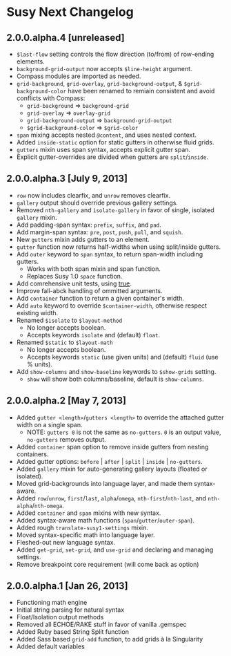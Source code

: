 Susy Next Changelog
===================

2.0.0.alpha.4 [unreleased]
--------------------------

* `$last-flow` setting controls the flow direction (to/from) of row-ending elements.
* `background-grid-output` now accepts `$line-height` argument.
* Compass modules are imported as needed.
* `grid-background`, `grid-overlay`, `grid-background-output`, & `$grid-background-color`
  have been renamed to remiain consistent and avoid conflicts with Compass:
  - `grid-background` => `background-grid`
  - `grid-overlay` => `overlay-grid`
  - `grid-background-output` => `background-grid-output`
  - `$grid-background-color` => `$grid-color`
* `span` mixing accepts nested `@content`, and uses nested context.
* Added `inside-static` option for static gutters in otherwise fluid grids.
* `gutters` mixin uses span syntax, accepts explicit gutter span.
* Explicit gutter-overrides are divided when gutters are `split`/`inside`.

2.0.0.alpha.3 [July 9, 2013]
----------------------------

* `row` now includes clearfix, and `unrow` removes clearfix.
* `gallery` output should override previous gallery settings.
* Removed `nth-gallery` and `isolate-gallery` in favor of single, isolated `gallery` mixin.
* Add padding-span syntax: `prefix`, `suffix`, and `pad`.
* Add margin-span syntax: `pre`, `post`, `push`, `pull`, and `squish`.
* New `gutters` mixin adds gutters to an element.
* `gutter` function now returns half-widths when using split/inside gutters.
* Add `outer` keyword to `span` syntax, to return span-width including gutters.
  - Works with both span mixin and span function.
  - Replaces Susy 1.0 `space` function.
* Add comrehensive unit tests, using [true](http://eric.andmeyer.com/true/).
* Improve fall-abck handling of ommitted arguments.
* Add `container` function to return a given container's width.
* Add `auto` keyword to override `$container-width`, otherwise respect existing width.
* Renamed `$isolate` to `$layout-method`
  - No longer accepts boolean.
  - Accepts keywords `isolate` and (default) `float`.
* Renamed `$static` to `$layout-math`
  - No longer accepts boolean.
  - Accepts keywords `static` (use given units) and (default) `fluid` (use % units).
* Add `show-columns` and `show-baseline` keywords to `$show-grids` setting.
  - `show` will show both columns/baseline, default is `show-columns`.

2.0.0.alpha.2 [May 7, 2013]
---------------------------

* Added `gutter <length>`/`gutters <length>` to override the attached gutter width on a single span.
  - NOTE: `gutters 0` is not the same as `no-gutters`. `0` is an output value, `no-gutters` removes output.
* Added `container` span option to remove inside gutters from nesting containers.
* Added gutter options: `before` | `after` | `split` | `inside` | `no-gutters`.
* Added `gallery` mixin for auto-generating gallery layouts (floated or isolated).
* Moved grid-backgrounds into language layer, and made them syntax-aware.
* Added `row`/`unrow`, `first`/`last`, `alpha`/`omega`, `nth-first`/`nth-last`, and `nth-alpha`/`nth-omega`.
* Added `container` and `span` mixins with new syntax.
* Added syntax-aware math functions (`span`/`gutter`/`outer-span`).
* Added rough `translate-susy1-settings` mixin.
* Moved syntax-specific math into language layer.
* Fleshed-out new language syntax.
* Added `get-grid`, `set-grid`, and `use-grid` and declaring and managing settings.
* Remove breakpoint core requirement (will come back as option)

2.0.0.alpha.1 [Jan 26, 2013]
----------------------------

* Functioning math engine
* Initial string parsing for natural syntax
* Float/Isolation output methods
* Removed all ECHOE/RAKE stuff in favor of vanilla .gemspec
* Added Ruby based String Split function
* Added Sass based `grid-add` function, to add grids à la Singularity
* Added default variables
